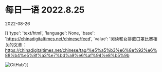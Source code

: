 # 每日一语 2022.8.25

2022-08-26

[{'type': 'text/html', 'language': None, 'base': 'https://chinadigitaltimes.net/chinese/feed', 'value': '阅读和女排戴口罩比赛相关的文章：https://chinadigitaltimes.net/chinese/tag/%e5%a5%b3%e6%8e%92%e6%88%b4%e5%8f%a3%e7%bd%a9%e6%af%94%e8%b5%9b

![GitHub](https://chinadigitaltimes.net/chinese/files/2022/08/8.25.jpg)'}]